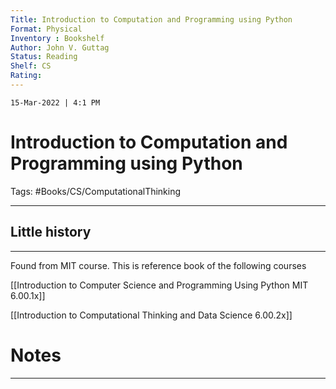 ```yaml
---
Title: Introduction to Computation and Programming using Python
Format: Physical
Inventory : Bookshelf
Author: John V. Guttag
Status: Reading
Shelf: CS
Rating: 
---
```

`15-Mar-2022 | 4:1 PM`


# Introduction to Computation and Programming using Python

Tags:  #Books/CS/ComputationalThinking

---

## Little history
---
Found from MIT course. This is reference book of the following courses

[[Introduction to Computer Science and Programming Using Python MIT 6.00.1x]]

[[Introduction to Computational Thinking and Data Science 6.00.2x]]

# Notes 
---
